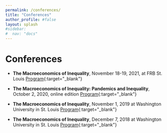 ```yaml
---
permalink: /conferences/
title: "Conferences"
author_profile: #false
layout: splash
#sidebar:
#  nav: "docs"
---
```


# Conferences

- **The Macroeconomics of Inequality**, November 18-19, 2021, at FRB St. Louis
[Program](https://events.stlouisfed.org/event/e8b41861-51f8-4f13-bf1c-05c9d9c306e7){:target="_blank"}


- **The Macroeconomics of Inequality: Pandemics and Inequality**, October 2, 2020, online edition
[Program](https://events.stlouisfed.org/event/cea53c8d-fed5-456a-9d8c-6d09cd31c22d/summary?environment=P2&5S%2CM3%2Ccea53c8d-fed5-456a-9d8c-6d09cd31c22d=){:target="_blank"}

- **The Macroeconomics of Inequality**, November 1, 2019 at Washington University in St. Louis
[Program](https://economics.wustl.edu/events/macroeconomics-inequality?d=2019-11-01){:target="_blank"}

- **The Macroeconomics of Inequality**, December 7, 2018 at Washington University in St. Louis
[Program](https://custom.cvent.com/20310C03166C4C11B1AA63B0D6300264/files/event/4c1478bb923249f0bdd40791f804d089/ed02fb05f0a74a4cb9a55150a377ff0e.pdf){:target="_blank"}
